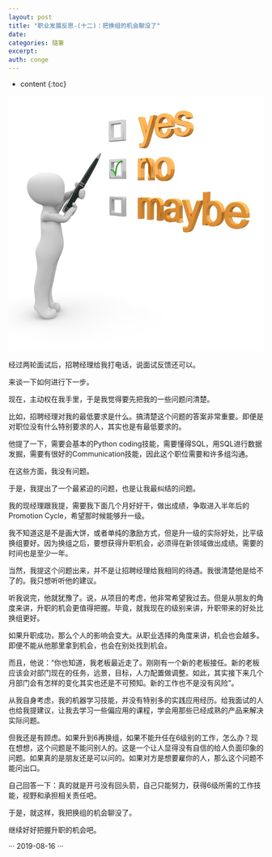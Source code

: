 ```yaml
---
layout: post
title: "职业发展反思-(十二)：把换组的机会聊没了"
date:
categories: 隨筆
excerpt:
auth: conge
---
```

* content
{:toc}

![ ](/assets/images/隨筆/118382-58a7dcf853031cc9.png)

经过两轮面试后，招聘经理给我打电话，说面试反馈还可以。

来谈一下如何进行下一步。

现在，主动权在我手里，于是我觉得要先把我的一些问题问清楚。

比如，招聘经理对我的最低要求是什么。搞清楚这个问题的答案非常重要。即便是对职位没有什么特别要求的人，其实也是有最低要求的。

他提了一下，需要会基本的Python coding技能，需要懂得SQL，用SQL进行数据发掘，需要有很好的Communication技能，因此这个职位需要和许多组沟通。

在这些方面，我没有问题。

于是，我提出了一个最紧迫的问题，也是让我最纠结的问题。

我的现经理跟我提，需要我下面几个月好好干，做出成绩，争取进入半年后的Promotion Cycle，希望那时候能够升一级。

我不知道这是不是画大饼，或者单纯的激励方式，但是升一级的实际好处，比平级换组要好。因为换组之后，要想获得升职机会，必须得在新领域做出成绩。需要的时间也是至少一年。

当然，我提这个问题出来，并不是让招聘经理给我相同的待遇。我很清楚他是给不了的。我只想听听他的建议。

听我说完，他就犹豫了。说，从项目的考虑，他非常希望我过去。但是从朋友的角度来讲，升职的机会更值得把握。毕竟，就我现在的级别来讲，升职带来的好处比换组更好。

如果升职成功，那么个人的影响会变大。从职业选择的角度来讲，机会也会越多。即便不能从他那里拿到机会，也会在别处找到机会。

而且，他说：“你也知道，我老板最近走了。刚刚有一个新的老板接任。新的老板应该会对部门现在的任务，远景，目标，人力配置做调整。如此，其实接下来几个月部门会有怎样的变化其实也还是不可预知。新的工作也不是没有风险”。

从我自身考虑，我的机器学习技能，并没有特别多的实践应用经历。给我面试的人也给我提建议，让我去学习一些偏应用的课程，学会用那些已经成熟的产品来解决实际问题。

但我还是有顾虑。如果升到6再换组，如果不能升任在6级别的工作，怎么办？现在想想，这个问题是不能问别人的。这是一个让人显得没有自信的给人负面印象的问题。如果真的是朋友还是可以问的。如果对方是想要雇你的人，那么这个问题不能问出口。

自己回答一下：真的就是开弓没有回头箭，自己只能努力，获得6级所需的工作技能，视野和承担相关责任吧。

于是，就这样，我把换组的机会聊没了。

继续好好把握升职的机会吧。

···
2019-08-16
···
